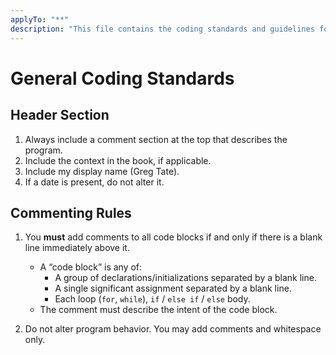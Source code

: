 ```yaml
---
applyTo: "**"
description: "This file contains the coding standards and guidelines for Copilot."
---
```


# General Coding Standards

## Header Section
1. Always include a comment section at the top that describes the program.
2. Include the context in the book, if applicable.
3. Include my display name (Greg Tate).
4. If a date is present, do not alter it.


## Commenting Rules
1. You **must** add comments to all code blocks if and only if there is a blank line immediately above it.
	- A “code block” is any of:
		- A group of declarations/initializations separated by a blank line.
		- A single significant assignment separated by a blank line.
		- Each loop (`for`, `while`), `if` / `else if` / `else` body.
	- The comment must describe the intent of the code block.

2. Do not alter program behavior. You may add comments and whitespace only.
